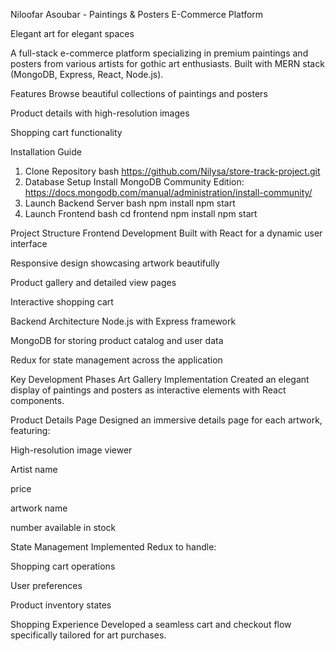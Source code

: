 Niloofar Asoubar - Paintings & Posters E-Commerce Platform

Elegant art for elegant spaces

A full-stack e-commerce platform specializing in premium paintings and posters from various artists for
gothic art enthusiasts. Built with MERN stack (MongoDB, Express, React, Node.js).

Features
Browse beautiful collections of paintings and posters

Product details with high-resolution images

Shopping cart functionality

Installation Guide
1. Clone Repository
bash
https://github.com/Nilysa/store-track-project.git
2. Database Setup
Install MongoDB Community Edition:
https://docs.mongodb.com/manual/administration/install-community/
3. Launch Backend Server
bash
npm install
npm start
4. Launch Frontend
bash
cd frontend
npm install
npm start

Project Structure
Frontend Development
Built with React for a dynamic user interface

Responsive design showcasing artwork beautifully

Product gallery and detailed view pages

Interactive shopping cart

Backend Architecture
Node.js with Express framework

MongoDB for storing product catalog and user data

Redux for state management across the application

Key Development Phases
Art Gallery Implementation
Created an elegant display of paintings and posters as interactive elements with React components.

Product Details Page
Designed an immersive details page for each artwork, featuring:

High-resolution image viewer

Artist name

price

artwork name

number available in stock

State Management
Implemented Redux to handle:

Shopping cart operations

User preferences

Product inventory states

Shopping Experience
Developed a seamless cart and checkout flow specifically tailored for art purchases.